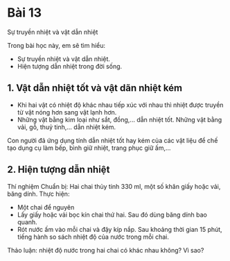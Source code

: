 # Bài 13
Sự truyền nhiệt và vật dẫn nhiệt

Trong bài học này, em sẽ tìm hiểu:
- Sự truyền nhiệt và vật dẫn nhiệt.
- Hiện tượng dẫn nhiệt trong đời sống.

## 1. Vật dẫn nhiệt tốt và vật dãn nhiệt kém
- Khi hai vật có nhiệt độ khác nhau tiếp xúc với nhau thì nhiệt được truyền từ vật nóng hơn sang vật lạnh hơn.
- Những vật bằng kim loại như sắt, đồng,... dẫn nhiệt tốt. Những vật bằng vải, gỗ, thuỷ tinh,... dẫn nhiệt kém.

Con người đã ứng dụng tính dẫn nhiệt tốt hay kém của các vật liệu để chế tạo dụng cụ làm bếp, bình giữ nhiệt, trang phục giữ ấm,...

## 2. Hiện tượng dẫn nhiệt
Thí nghiệm
Chuẩn bị: Hai chai thủy tinh 330 ml, một số khăn giấy hoặc vải, băng dính.
Thực hiện:
- Một chai để nguyên
- Lấy giấy hoặc vải bọc kín chai thứ hai. Sau đó dùng băng dính bao quanh.
- Rót nước ấm vào mỗi chai và đậy kíp nắp. Sau khoảng thời gian 15 phút, tiếng hành so sách nhiệt độ của nước trong mỗi chai.

Thảo luận: nhiệt độ nước trong hai chai có khác nhau không? Vì sao?



